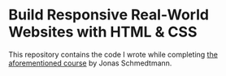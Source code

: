 # Build Responsive Real-World Websites with HTML & CSS

This repository contains the code I wrote while completing [the aforementioned course](https://github.com/jonasschmedtmann/html-css-course) by Jonas Schmedtmann.
